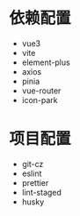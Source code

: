 # 依赖配置

- vue3
- vite
- element-plus
- axios
- pinia
- vue-router
- icon-park

# 项目配置

- git-cz
- eslint
- prettier
- lint-staged
- husky
